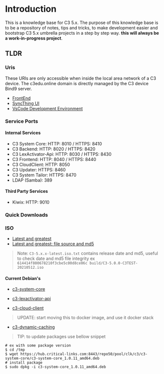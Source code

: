 # Introduction

This is a knowledge base for C3 5.x. The purpose of this knowledge base is to be a repository of notes, tips and tricks, to make development easier and bootstrap C3 5.x umbrella projects in a step by step way. **this will always be a work-in-progress project**.

## TLDR

### Uris

These URIs are only accessible when inside the local area network of a C3 device. The c3edu.online domain is directly managed by the C3 device Bind9 server.

- [FrontEnd](https://c3edu.online)
- [SyncThing UI](https://syncthing.c3edu.online)
- [VsCode Development Environment](https://code.c3edu.online)

### Service Ports

#### Internal Services

- C3 System Core: HTTP: 8010 / HTTPS: 8410
- C3 Backend: HTTP: 8020 / HTTPS: 8420
- C3 LexActivator-Api: HTTP: 8030 / HTTPS: 8430
- C3 Frontend: HTTP: 8040 / HTTPS: 8440
- C3 CloudClient: HTTP: 8050
- C3 Updater: HTTPS: 8460
- C3 System Tailor: HTTPS: 8470
- LDAP (Samba): 389

#### Third Party Services

- Kiwix: HTTP: 9010

### Quick Downloads

### ISO

- [Latest and greatest](https://downloads.critical-links.com/C3-5.x.x-latest.iso)
- [Latest and greatest: file source and md5](https://downloads.critical-links.com/C3-5.x.x-latest.iso.txt)

> Note: `C3-5.x.x-latest.iso.txt` contains release date and md5, useful to check date and md5 file integrity ex `614414f800678210f3cbe5c00d8ce06c build/C3-5.0.0-C3TEST-20210512.iso`

#### Current Debian's

- [c3-system-core](https://hub.critical-links.com:8443/repo50/pool/clk/c3/c3-system-core/c3-system-core_1.0.6_amd64.deb)

- [c3-lexactivator-api](https://hub.critical-links.com:8443/repo50/pool/clk/c3/c3-lexactivator-api/c3-lexactivator-api_1.0.17_amd64.deb)

- [c3-cloud-client](https://hub.critical-links.com:8443/repo50/pool/clk/c3/c3-cloud-client/c3-cloud-client_1.1.0_amd64.deb)

> UPDATE: start moving this to docker image, and use it docker stack

- [c3-dynamic-caching](https://hub.critical-links.com:8443/repo50/pool/clk/c3/c3-cloud-client/c3-dynamic-caching_1.0.9_amd64.deb)

> TIP: to update packages use bellow snippet

```shell
# ex with some package version
$ cd /tmp
$ wget https://hub.critical-links.com:8443/repo50/pool/clk/c3/c3-system-core/c3-system-core_1.0.11_amd64.deb
# install package
$ sudo dpkg -i c3-system-core_1.0.11_amd64.deb
```
